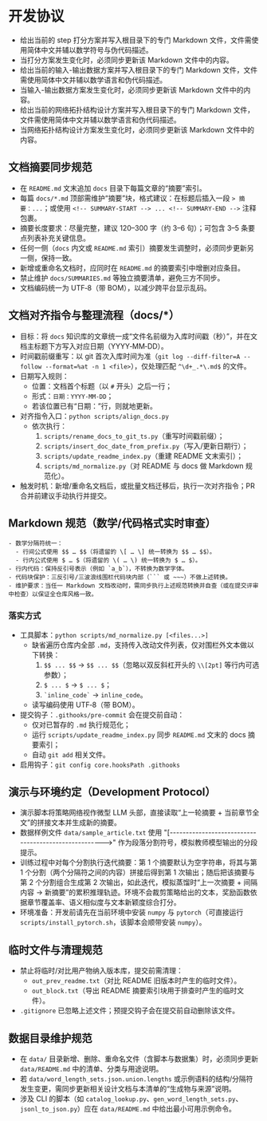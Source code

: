 ﻿# 开发协议

- 给出当前的 step 打分方案并写入根目录下的专门 Markdown 文件，文件需使用简体中文并辅以数学符号与伪代码描述。
- 当打分方案发生变化时，必须同步更新该 Markdown 文件中的内容。
- 给出当前的输入-输出数据方案并写入根目录下的专门 Markdown 文件，文件需使用简体中文并辅以数学语言和伪代码描述。
- 当输入-输出数据方案发生变化时，必须同步更新该 Markdown 文件中的内容。
- 给出当前的网络拓扑结构设计方案并写入根目录下的专门 Markdown 文件，文件需使用简体中文并辅以数学语言和伪代码描述。
- 当网络拓扑结构设计方案发生变化时，必须同步更新该 Markdown 文件中的内容。

## 文档摘要同步规范

- 在 `README.md` 文末追加 `docs` 目录下每篇文章的“摘要”索引。
- 每篇 `docs/*.md` 顶部需维护“摘要”块，格式建议：在标题后插入一段 `> 摘要：...`；或使用 `<!-- SUMMARY-START --> ... <!-- SUMMARY-END -->` 注释包裹。
- 摘要长度要求：尽量完整，建议 120–300 字（约 3–6 句）；可包含 3–5 条要点列表补充关键信息。
- 任何一侧（`docs` 内文或 `README.md` 索引）摘要发生调整时，必须同步更新另一侧，保持一致。
- 新增或重命名文档时，应同时在 `README.md` 的摘要索引中增删对应条目。
- 禁止维护 `docs/SUMMARIES.md` 等独立摘要清单，避免三方不同步。
- 文档编码统一为 UTF‑8（带 BOM），以减少跨平台显示乱码。

## 文档对齐指令与整理流程（docs/*）

- 目标：将 `docs` 知识库的文章统一成“文件名前缀为入库时间戳（秒）”，并在文档主标题下方写入对应日期（YYYY‑MM‑DD）。
- 时间戳前缀重写：以 git 首次入库时间为准（`git log --diff-filter=A --follow --format=%at -n 1 <file>`），仅处理匹配 `^\d+_.*\.md$` 的文件。
- 日期写入规则：
  - 位置：文档首个标题（以 `#` 开头）之后一行；
  - 形式：`日期：YYYY-MM-DD`；
  - 若该位置已有“日期：”行，则就地更新。
- 对齐指令入口：`python scripts/align_docs.py`
  - 依次执行：
    1) `scripts/rename_docs_to_git_ts.py`（重写时间戳前缀）；
    2) `scripts/insert_doc_date_from_prefix.py`（写入/更新日期行）；
    3) `scripts/update_readme_index.py`（重建 README 文末索引）；
    4) `scripts/md_normalize.py`（对 README 与 docs 做 Markdown 规范化）。
- 触发时机：新增/重命名文档后，或批量文档迁移后，执行一次对齐指令；PR 合并前建议手动执行并提交。

## Markdown 规范（数学/代码格式实时审查）

```
- 数学分隔符统一：
  - 行间公式使用 $$ … $$（将遗留的 \[ … \] 统一转换为 $$ … $$）。
  - 行内公式使用 $ … $（将遗留的 \( … \) 统一转换为 $ … $）。
- 行内代码：保持反引号表示（例如 `a_b`），不转换为数学字体。
- 代码块保护：三反引号/三波浪线围栏代码块内部（``` 或 ~~~）不做上述转换。
- 维护要求：当任一 Markdown 文档改动时，需同步执行上述规范转换并自查（或在提交评审中检查）以保证全仓库风格一致。
```

### 落实方式

- 工具脚本：`python scripts/md_normalize.py [<files...>]`
  - 缺省遍历仓库内全部 `.md`，支持传入改动文件列表，仅对围栏外文本做以下转换：
    1) `$$ ... $$` → `$$ ... $$`（忽略以双反斜杠开头的 `\\[2pt]` 等行内可选参数）；
    2) `$ ... $` → `$ ... $`；
    3) `` `inline_code` `` → ``inline_code``。
  - 读写编码使用 UTF‑8（带 BOM）。
- 提交钩子：`.githooks/pre-commit` 会在提交前自动：
  - 仅对已暂存的 `.md` 执行规范化；
  - 运行 `scripts/update_readme_index.py` 同步 `README.md` 文末的 docs 摘要索引；
  - 自动 `git add` 相关文件。
- 启用钩子：`git config core.hooksPath .githooks`

## 演示与环境约定（Development Protocol）

- 演示脚本将策略网络视作微型 LLM 头部，直接读取“上一轮摘要 + 当前章节全文”的拼接文本并生成新的摘要。
- 数据样例文件 `data/sample_article.txt` 使用 "[----------------------------------------------------->" 作为段落分割符号，模拟教师模型输出的分段提示。
- 训练过程中对每个分割执行迭代摘要：第 1 个摘要默认为空字符串，将其与第 1 个分割（两个分隔符之间的内容）拼接后得到第 1 次输出；随后把该摘要与第 2 个分割组合生成第 2 次输出，如此迭代，模拟蒸馏时“上一次摘要 + 间隔内容 → 新摘要”的累积推理轨迹。环境不会裁剪策略给出的文本，奖励函数依据章节覆盖率、语义相似度与文本新颖度综合打分。
- 环境准备：开发前请先在当前环境中安装 `numpy` 与 `pytorch`（可直接运行 `scripts/install_pytorch.sh`，该脚本会顺带安装 `numpy`）。

## 临时文件与清理规范

- 禁止将临时/对比用产物纳入版本库，提交前需清理：
  - `out_prev_readme.txt`（对比 README 旧版本时产生的临时文件）。
  - `out_block.txt`（导出 README 摘要索引块用于排查时产生的临时文件）。
- `.gitignore` 已忽略上述文件；预提交钩子会在提交前自动删除该文件。

## 数据目录维护规范

- 在 `data/` 目录新增、删除、重命名文件（含脚本与数据集）时，必须同步更新 `data/README.md` 中的清单、分类与用途说明。
- 若 `data/word_length_sets.json.union.lengths` 或示例语料的结构/分隔符发生变更，需同步更新相关设计文档与本清单的“生成物与来源”说明。
- 涉及 CLI 的脚本（如 `catalog_lookup.py`、`gen_word_length_sets.py`、`jsonl_to_json.py`）应在 `data/README.md` 中给出最小可用示例命令。

